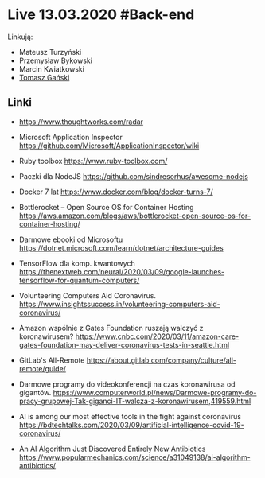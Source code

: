 # Live 13.03.2020 #Back-end

Linkują:

- Mateusz Turzyński
- Przemysław Bykowski
- Marcin Kwiatkowski
- [Tomasz Gański](https://www.linkedin.com/in/tomaszganski)

## Linki

- https://www.thoughtworks.com/radar
- Microsoft Application Inspector
  https://github.com/Microsoft/ApplicationInspector/wiki

- Ruby toolbox
  https://www.ruby-toolbox.com/

- Paczki dla NodeJS
  https://github.com/sindresorhus/awesome-nodejs

- Docker 7 lat
  https://www.docker.com/blog/docker-turns-7/

- Bottlerocket – Open Source OS for Container Hosting
  https://aws.amazon.com/blogs/aws/bottlerocket-open-source-os-for-container-hosting/

- Darmowe ebooki od Microsoftu
  https://dotnet.microsoft.com/learn/dotnet/architecture-guides

- TensorFlow dla komp. kwantowych
  https://thenextweb.com/neural/2020/03/09/google-launches-tensorflow-for-quantum-computers/

- Volunteering Computers Aid Coronavirus.
  https://www.insightssuccess.in/volunteering-computers-aid-coronavirus/

- Amazon wspólnie z Gates Foundation ruszają walczyć z koronawirusem?
  https://www.cnbc.com/2020/03/11/amazon-care-gates-foundation-may-deliver-coronavirus-tests-in-seattle.html

- GitLab's All-Remote
  https://about.gitlab.com/company/culture/all-remote/guide/

- Darmowe programy do videokonferencji na czas koronawirusa od gigantów.
  https://www.computerworld.pl/news/Darmowe-programy-do-pracy-grupowej-Tak-giganci-IT-walcza-z-koronawirusem,419559.html

- AI is among our most effective tools in the fight against coronavirus
  https://bdtechtalks.com/2020/03/09/artificial-intelligence-covid-19-coronavirus/

- An AI Algorithm Just Discovered Entirely New Antibiotics
  https://www.popularmechanics.com/science/a31049138/ai-algorithm-antibiotics/
